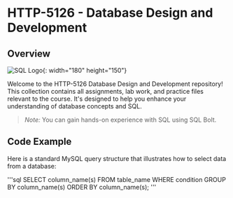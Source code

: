 # HTTP-5126 - Database Design and Development

## Overview

![SQL Logo](./sql.png){: width="180" height="150"}

Welcome to the HTTP-5126 Database Design and Development repository! This collection contains all assignments, lab work, and practice files relevant to the course. It's designed to help you enhance your understanding of database concepts and SQL.

> *Note:* You can gain hands-on experience with SQL using SQL Bolt.
## Code Example

Here is a standard MySQL query structure that illustrates how to select data from a database:

'''sql
SELECT column_name(s)
FROM table_name
WHERE condition
GROUP BY column_name(s)
ORDER BY column_name(s);
'''